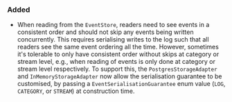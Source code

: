 ### Added

- When reading from the `EventStore`, readers need to see events in a consistent
  order and should not skip any events being written concurrently. This requires
  serialising writes to the log such that all readers see the same event 
  ordering all the time. However, sometimes it's tolerable to only have 
  consistent order without skips at category or stream level, e.g., when reading
  of events is only done at category or stream level respectively. To support
  this, the `PostgresStorageAdapter` and `InMemoryStorageAdapter` now allow the
  serialisation guarantee to be customised, by passing a 
  `EventSerialisationGuarantee` enum value (`LOG`, `CATEGORY`, or `STREAM`) at 
  construction time.
